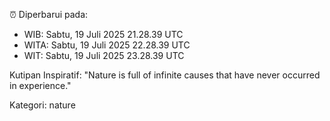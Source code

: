 ⏰ Diperbarui pada:
- WIB: Sabtu, 19 Juli 2025 21.28.39 UTC
- WITA: Sabtu, 19 Juli 2025 22.28.39 UTC
- WIT: Sabtu, 19 Juli 2025 23.28.39 UTC

Kutipan Inspiratif:
"Nature is full of infinite causes that have never occurred in experience."


Kategori: nature

